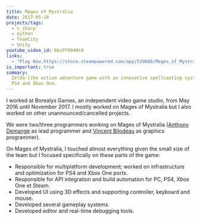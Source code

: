 ```yaml
---
title: Mages of Mystralia
date: 2017-05-18
projects/tags:
  - c_sharp
  - python
  - TeamCity
  - Unity
youtube_video_id: 6bsPf994Nt0
links:
  - "Play Now,https://store.steampowered.com/app/529660/Mages_of_Mystralia/"
is_important: true
summary:
  Zelda-like action adventure game with an innovative spellcasting system on PC,
  PS4 and Xbox One.
---
```


I worked at Borealys Games, an independent video game studio, from May 2016
until November 2017. I mostly worked on Mages of Mystralia but I also worked on
other unannounced/cancelled projects.

We were two/three programmers working on Mages of Mystralia
([Anthony Demange](https://www.linkedin.com/in/anthonydemange/) as lead
programmer and [Vincent Bilodeau](https://www.linkedin.com/in/vincentbilodeau/)
as graphics programmer).

On Mages of Mystralia, I touched almost everything given the small size of the
team but I focused specifically on these parts of the game:

- Responsible for multiplatform development; worked on infrastructure and
  optimization for PS4 and Xbox One ports.
- Responsible for API integration and build automation for PC, PS4, Xbox One et
  Steam.
- Developed UI using 3D effects and supporting controller, keyboard and mouse.
- Developed several gameplay systems.
- Developed editor and real-time debugging tools.
